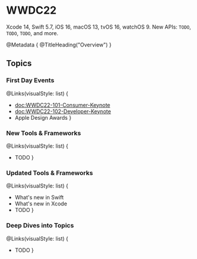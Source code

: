 # WWDC22

Xcode 14, Swift 5.7, iOS 16, macOS 13, tvOS 16, watchOS 9.
New APIs: ``TODO``, ``TODO``, ``TODO``, and more. 

@Metadata {
   @TitleHeading("Overview")
}


## Topics

### First Day Events

@Links(visualStyle: list) {
   - <doc:WWDC22-101-Consumer-Keynote>
   - <doc:WWDC22-102-Developer-Keynote>
   - Apple Design Awards
}


### New Tools & Frameworks

@Links(visualStyle: list) {
   - TODO
}


### Updated Tools & Frameworks

@Links(visualStyle: list) {
   - What's new in Swift
   - What's new in Xcode
   - TODO
}


### Deep Dives into Topics

@Links(visualStyle: list) {
   - TODO
}
